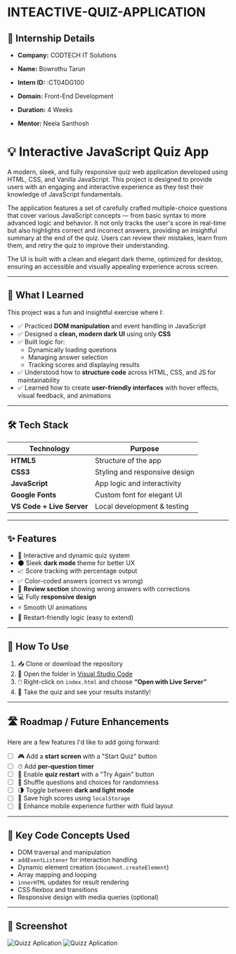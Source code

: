 # INTEACTIVE-QUIZ-APPLICATION

## 🏢 Internship Details

- **Company:** CODTECH IT Solutions  

- **Name:** Bowrothu Tarun  

- **Intern ID:** :CT04DG100

- **Domain:** Front-End Development  

- **Duration:** 4 Weeks

- **Mentor:** Neela Santhosh

# 💡 Interactive JavaScript Quiz App

A modern, sleek, and fully responsive quiz web application developed using HTML, CSS, and Vanilla JavaScript. This project is designed to provide users with an engaging and interactive experience as they test their knowledge of JavaScript fundamentals.

The application features a set of carefully crafted multiple-choice questions that cover various JavaScript concepts — from basic syntax to more advanced logic and behavior. It not only tracks the user's score in real-time but also highlights correct and incorrect answers, providing an insightful summary at the end of the quiz. Users can review their mistakes, learn from them, and retry the quiz to improve their understanding.

The UI is built with a clean and elegant dark theme, optimized for desktop, ensuring an accessible and visually appealing experience across screen.

---

## 🧠 What I Learned

This project was a fun and insightful exercise where I:

- ✅ Practiced **DOM manipulation** and event handling in JavaScript
- ✅ Designed a **clean, modern dark UI** using only **CSS**
- ✅ Built logic for:
  - Dynamically loading questions
  - Managing answer selection
  - Tracking scores and displaying results
- ✅ Understood how to **structure code** across HTML, CSS, and JS for maintainability
- ✅ Learned how to create **user-friendly interfaces** with hover effects, visual feedback, and animations

---

## 🛠️ Tech Stack

| Technology     | Purpose                           |
|----------------|-----------------------------------|
| **HTML5**      | Structure of the app              |
| **CSS3**       | Styling and responsive design     |
| **JavaScript** | App logic and interactivity       |
| **Google Fonts** | Custom font for elegant UI     |
| **VS Code + Live Server** | Local development & testing |

---

## ✨ Features

- 🎯 Interactive and dynamic quiz system
- 🌑 Sleek **dark mode** theme for better UX
- 📈 Score tracking with percentage output
- ✅ Color-coded answers (correct vs wrong)
- 📝 **Review section** showing wrong answers with corrections
- 💻 Fully **responsive design**
- ⚡ Smooth UI animations
- 🔄 Restart-friendly logic (easy to extend)

---

## 🧪 How To Use

1. 📥 Clone or download the repository
2. 📂 Open the folder in [Visual Studio Code](https://code.visualstudio.com/)
3. 🖱️ Right-click on `index.html` and choose **“Open with Live Server”**
4. 🧠 Take the quiz and see your results instantly!

---

## 🛣️ Roadmap / Future Enhancements

Here are a few features I'd like to add going forward:

- [ ] 🎮 Add a **start screen** with a "Start Quiz" button
- [ ] ⏱ Add **per-question timer**
- [ ] 🔁 Enable **quiz restart** with a "Try Again" button
- [ ] 🔀 Shuffle questions and choices for randomness
- [ ] 🌗 Toggle between **dark and light mode**
- [ ] 💾 Save high scores using `localStorage`
- [ ] 📱 Enhance mobile experience further with fluid layout

---

## 📌 Key Code Concepts Used

- DOM traversal and manipulation
- `addEventListener` for interaction handling
- Dynamic element creation (`document.createElement`)
- Array mapping and looping
- `innerHTML` updates for result rendering
- CSS flexbox and transitions
- Responsive design with media queries (optional)

---

## 📸 Screenshot

![Quizz Aplication](assets/quiz1.png)
![Quizz Aplication](assets/quiz2.png)

